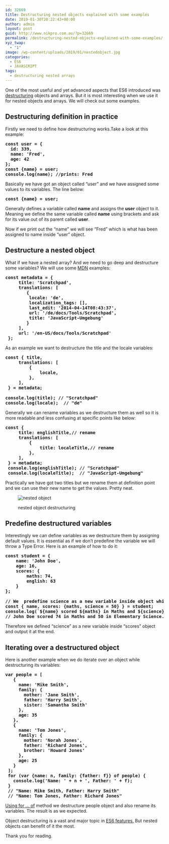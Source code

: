 ```yaml
---
id: 32669
title: Destructuring nested objects explained with some examples
date: 2019-01-30T20:22:43+00:00
author: admin
layout: post
guid: http://www.nikpro.com.au/?p=32669
permalink: /destructuring-nested-objects-explained-with-some-examples/
xyz_twap:
  - "1"
image: /wp-content/uploads/2019/01/nestedobject.jpg
categories:
  - ES6
  - JAVASCRIPT
tags:
  - destructuring nested arrays
---
```

One of the most useful and yet advanced aspects that ES6 introduced was [destructuring](http://www.nikpro.com.au/using-es6-destructuring-in-react-application-codes/) objects and arrays. But it is most interesting when we use it for nested objects and arrays. We will check out some examples.

## Destructuring definition in practice

Firstly we need to define how destructuring works.Take a look at this example:

<pre class="wp-block-preformatted"><strong>const user = {<br />  id: 339,<br />  name: 'Fred',<br />  age: 42<br />};<br />const {name} = user;<br />console.log(name); //prints: Fred</strong></pre>

Basically we have got an object called &#8220;user&#8221; and we have assigned some values to its variables. The line below:

<pre class="wp-block-preformatted"><strong>const {name} = user;</strong></pre>

Generally defines a variable called **name** and assigns the **user** object to it. Meaning we define the same variable called **name** using brackets and ask for its value out of its parent called **user**. 

Now if we print out the &#8220;name&#8221; we will see &#8220;Fred&#8221; which is what has been assigned to name inside &#8220;user&#8221; object.

## Destructure a nested object

What if we have a nested array? And we need to go deep and destructure some variables? We will use some <a href="https://developer.mozilla.org/en-US/docs/Web/JavaScript/Reference/Operators/Destructuring_assignment" target="_blank" rel="noreferrer noopener" aria-label="MDN (opens in a new tab)">MDN</a> examples:

<pre class="wp-block-preformatted"><strong>const metadata = {<br />     title: 'Scratchpad',<br />     translations: [<br />        {<br />         locale: 'de',<br />         localization_tags: [],<br />         last_edit: '2014-04-14T08:43:37',<br />         url: '/de/docs/Tools/Scratchpad',<br />         title: 'JavaScript-Umgebung'<br />        }<br />     ],<br />     url: '/en-US/docs/Tools/Scratchpad'<br /> };</strong></pre>

As an example we want to destructure the title and the locale variables:

<pre class="wp-block-preformatted"><strong>const { title,<br />     translations: [<br />         {<br />             locale,<br />         },<br />     ],<br /> } = metadata;<br /><br />console.log(title); // "Scratchpad"<br />console.log(locale);  // "de"</strong></pre>

Generally we can rename variables as we destructure them as well so it is more readable and less confusing at specific points like below:

<pre class="wp-block-preformatted"><strong>const {<br />     title: englishTitle,// rename<br />     translations: [<br />         {<br />             title: localeTitle,// rename<br />         },<br />     ],<br /> } = metadata;<br /> console.log(englishTitle); // "Scratchpad"<br /> console.log(localeTitle);  // "JavaScript-Umgebung"</strong></pre>

Practically we have got two titles but we rename them at definition point and we can use their new name to get the values. Pretty neat.<figure class="wp-block-image">

<img src="http://www.nikpro.com.au/wp-content/uploads/2019/01/destructuring-complex@2x.png" alt="nested object" class="wp-image-32674" srcset="http://testgatsby.local/wp-content/uploads/2019/01/destructuring-complex@2x.png 934w, http://testgatsby.local/wp-content/uploads/2019/01/destructuring-complex@2x-300x85.png 300w, http://testgatsby.local/wp-content/uploads/2019/01/destructuring-complex@2x-768x217.png 768w" sizes="(max-width: 934px) 100vw, 934px" /> <figcaption>nested object destructuring</figcaption></figure> 

## Predefine destructured variables

Interestingly we can define variables as we destructure them by assigning default values. It is essential as if we don&#8217;t predefine the variable we will throw a Type Error. Here is an example of how to do it:

<pre class="wp-block-preformatted"><strong>const student = {<br />    name: 'John Doe',<br />    age: 16,<br />    scores: {<br />        maths: 74,<br />        english: 63<br />    }<br />};</strong><br /><strong><br />// We  predefine science as a new variable inside object while desructuring<br />const { name, scores: {maths, science = 50} } = student;<br />console.log(`${name} scored ${maths} in Maths and ${science} in Elementary Science.`);<br />// John Doe scored 74 in Maths and 50 in Elementary Science.</strong></pre>

Therefore we defined &#8220;science&#8221; as a new variable inside &#8220;scores&#8221; object and output it at the end.

## Iterating over a destructured object

Here is another example when we do iterate over an object while destructuring its variables:

<pre class="wp-block-preformatted"><strong>var people = [<br />   {<br />     name: 'Mike Smith',<br />     family: {<br />       mother: 'Jane Smith',<br />       father: 'Harry Smith',<br />       sister: 'Samantha Smith'<br />     },<br />     age: 35<br />   },<br />   {<br />     name: 'Tom Jones',<br />     family: {<br />       mother: 'Norah Jones',<br />       father: 'Richard Jones',<br />       brother: 'Howard Jones'<br />     },<br />     age: 25<br />   }<br /> ];<br /> for (var {name: n, family: {father: f}} of people) {<br />   console.log('Name: ' + n + ', Father: ' + f);<br /> }<br /> // "Name: Mike Smith, Father: Harry Smith"<br /> // "Name: Tom Jones, Father: Richard Jones"</strong></pre>

[Using for &#8230; of](http://www.nikpro.com.au/converting-objects-to-arrays-and-looping-through-them-with-object-keys-and-object-values/) method we destructure people object and also rename its variables. The result is as we expected.

Object destructuring is a vast and major topic in [ES6 features.](http://www.nikpro.com.au/using-es6-destructuring-in-react-application-codes/) But nested objects can benefit of it the most.

Thank you for reading.